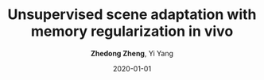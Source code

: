---
title: "Unsupervised scene adaptation with memory regularization in vivo"
collection: publications
permalink: /publication/2020-01-01-Unsupervised-scene-adaptation-with-memory-regularization-in-vivo
date: 2020-01-01
doi: 
venue: 'IJCAI'
paperurl: 'https://zdzheng.xyz/files/ijcai20.pdf'
code: 'https://github.com/layumi/Seg_Uncertainty'
author: '<strong>Zhedong Zheng</strong>,  Yi Yang'
citation: ' Zhedong Zheng,  Yi Yang, &quot;Unsupervised scene adaptation with memory regularization in vivo.&quot; IJCAI, 2020.'
pub_year: '2020'
bib: >
    @inproceedings{zheng2019unsupervised,
    author = "Zheng, Zhedong and Yang, Yi",
    title = "Unsupervised scene adaptation with memory regularization in vivo",
    booktitle = "IJCAI",
    code = "https://github.com/layumi/Seg\_Uncertainty",
    url = "https://zdzheng.xyz/files/ijcai20.pdf",
    year = "2020"
    }

---